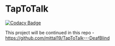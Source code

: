 # TapToTalk
[![Codacy Badge](https://api.codacy.com/project/badge/Grade/88d271ba4982401e93eb4419a19231da)](https://app.codacy.com/gh/mittal19/TapToTalk?utm_source=github.com&utm_medium=referral&utm_content=mittal19/TapToTalk&utm_campaign=Badge_Grade)

This project will be continued in this repo -
https://github.com/mittal19/TapToTalk---DeafBlind
